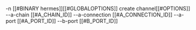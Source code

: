 -n [[#BINARY hermes]][[#GLOBALOPTIONS]] create channel[[#OPTIONS]] --a-chain [[#A_CHAIN_ID]] --a-connection [[#A_CONNECTION_ID]] --a-port [[#A_PORT_ID]] --b-port [[#B_PORT_ID]]

